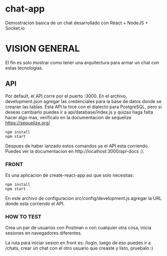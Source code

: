 # chat-app
Demostracion basica de un chat desarrollado con React + NodeJS + Socket.io

# VISION GENERAL

El fin es solo mostrar como tener una arquitectura para armar un chat con estas tecnologias.

## API

Por default, el API corre por el puerto :3000. 
En el archivo, development.json agregar las credenciales para la base de datos donde se crearan las tablas. Esta API la hice con el dialecto para PostgreSQL, pero si deseas cambiarlo puedes ir a api/database/index.js
y quizas haga falta hacer algo mas, verificalo en la documentacion de sequelize https://sequelize.org/

```
npm install
npm start
```
Despues de haber lanzado estos comandos ya el API esta corriendo. Puedes ver la documentacion en http://localhost:3000/api-docs :).

### FRONT

Es una aplicacion de create-react-app asi que solo necesitas:

```
npm install
npm start
```

En este archivo de configuracion src/config/development.js agregar la URL donde esta corriendo el API.

### HOW TO TEST

Crea un par de usuarios con Postman o con cualquier otra cosa, inicia sesiones en navegadores diferentes.

La ruta para iniciar sesion en front es: /login, luego de eso puedes ir a /chats, crear un chat con el otro usuario que creaste y listo, pruebalo :)
